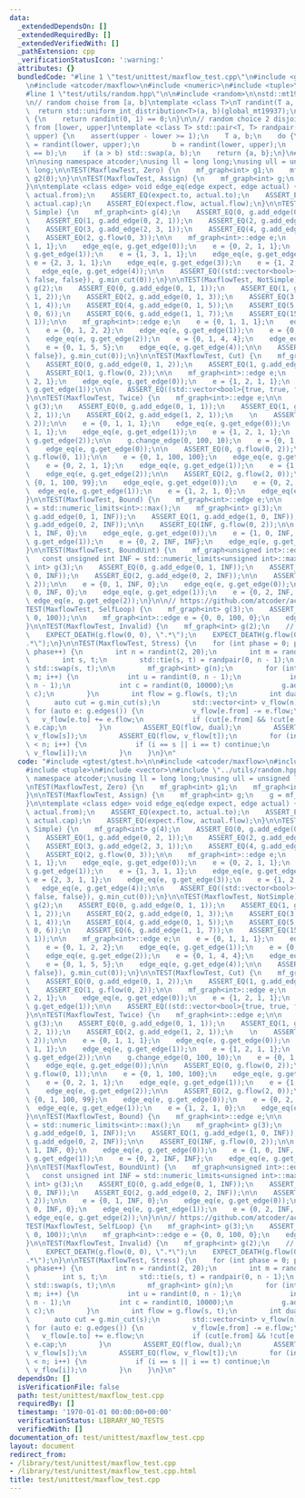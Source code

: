 ```yaml
---
data:
  _extendedDependsOn: []
  _extendedRequiredBy: []
  _extendedVerifiedWith: []
  _pathExtension: cpp
  _verificationStatusIcon: ':warning:'
  attributes: {}
  bundledCode: "#line 1 \"test/unittest/maxflow_test.cpp\"\n#include <gtest/gtest.h>\n\
    \n#include <atcoder/maxflow>\n#include <numeric>\n#include <tuple>\n#include <vector>\n\
    #line 1 \"test/utils/random.hpp\"\n\n#include <random>\n\nstd::mt19937 global_mt19937;\n\
    \n// random choise from [a, b]\ntemplate <class T>\nT randint(T a, T b) {\n  \
    \  return std::uniform_int_distribution<T>(a, b)(global_mt19937);\n}\n\nbool randbool()\
    \ {\n    return randint(0, 1) == 0;\n}\n\n// random choice 2 disjoint elements\
    \ from [lower, upper]\ntemplate <class T> std::pair<T, T> randpair(T lower, T\
    \ upper) {\n    assert(upper - lower >= 1);\n    T a, b;\n    do {\n        a\
    \ = randint(lower, upper);\n        b = randint(lower, upper);\n    } while (a\
    \ == b);\n    if (a > b) std::swap(a, b);\n    return {a, b};\n}\n#line 8 \"test/unittest/maxflow_test.cpp\"\
    \n\nusing namespace atcoder;\nusing ll = long long;\nusing ull = unsigned long\
    \ long;\n\nTEST(MaxflowTest, Zero) {\n    mf_graph<int> g1;\n    mf_graph<int>\
    \ g2(0);\n}\n\nTEST(MaxflowTest, Assign) {\n    mf_graph<int> g;\n    g = mf_graph<int>(10);\n\
    }\n\ntemplate <class edge> void edge_eq(edge expect, edge actual) {\n    ASSERT_EQ(expect.from,\
    \ actual.from);\n    ASSERT_EQ(expect.to, actual.to);\n    ASSERT_EQ(expect.cap,\
    \ actual.cap);\n    ASSERT_EQ(expect.flow, actual.flow);\n}\n\nTEST(MaxflowTest,\
    \ Simple) {\n    mf_graph<int> g(4);\n    ASSERT_EQ(0, g.add_edge(0, 1, 1));\n\
    \    ASSERT_EQ(1, g.add_edge(0, 2, 1));\n    ASSERT_EQ(2, g.add_edge(1, 3, 1));\n\
    \    ASSERT_EQ(3, g.add_edge(2, 3, 1));\n    ASSERT_EQ(4, g.add_edge(1, 2, 1));\n\
    \    ASSERT_EQ(2, g.flow(0, 3));\n\n    mf_graph<int>::edge e;\n    e = {0, 1,\
    \ 1, 1};\n    edge_eq(e, g.get_edge(0));\n    e = {0, 2, 1, 1};\n    edge_eq(e,\
    \ g.get_edge(1));\n    e = {1, 3, 1, 1};\n    edge_eq(e, g.get_edge(2));\n   \
    \ e = {2, 3, 1, 1};\n    edge_eq(e, g.get_edge(3));\n    e = {1, 2, 1, 0};\n \
    \   edge_eq(e, g.get_edge(4));\n\n    ASSERT_EQ((std::vector<bool>{true, false,\
    \ false, false}), g.min_cut(0));\n}\n\nTEST(MaxflowTest, NotSimple) {\n    mf_graph<int>\
    \ g(2);\n    ASSERT_EQ(0, g.add_edge(0, 1, 1));\n    ASSERT_EQ(1, g.add_edge(0,\
    \ 1, 2));\n    ASSERT_EQ(2, g.add_edge(0, 1, 3));\n    ASSERT_EQ(3, g.add_edge(0,\
    \ 1, 4));\n    ASSERT_EQ(4, g.add_edge(0, 1, 5));\n    ASSERT_EQ(5, g.add_edge(0,\
    \ 0, 6));\n    ASSERT_EQ(6, g.add_edge(1, 1, 7));\n    ASSERT_EQ(15, g.flow(0,\
    \ 1));\n\n    mf_graph<int>::edge e;\n    e = {0, 1, 1, 1};\n    edge_eq(e, g.get_edge(0));\n\
    \    e = {0, 1, 2, 2};\n    edge_eq(e, g.get_edge(1));\n    e = {0, 1, 3, 3};\n\
    \    edge_eq(e, g.get_edge(2));\n    e = {0, 1, 4, 4};\n    edge_eq(e, g.get_edge(3));\n\
    \    e = {0, 1, 5, 5};\n    edge_eq(e, g.get_edge(4));\n\n    ASSERT_EQ((std::vector<bool>{true,\
    \ false}), g.min_cut(0));\n}\n\nTEST(MaxflowTest, Cut) {\n    mf_graph<int> g(3);\n\
    \    ASSERT_EQ(0, g.add_edge(0, 1, 2));\n    ASSERT_EQ(1, g.add_edge(1, 2, 1));\n\
    \    ASSERT_EQ(1, g.flow(0, 2));\n\n    mf_graph<int>::edge e;\n    e = {0, 1,\
    \ 2, 1};\n    edge_eq(e, g.get_edge(0));\n    e = {1, 2, 1, 1};\n    edge_eq(e,\
    \ g.get_edge(1));\n\n    ASSERT_EQ((std::vector<bool>{true, true, false}), g.min_cut(0));\n\
    }\n\nTEST(MaxflowTest, Twice) {\n    mf_graph<int>::edge e;\n\n    mf_graph<int>\
    \ g(3);\n    ASSERT_EQ(0, g.add_edge(0, 1, 1));\n    ASSERT_EQ(1, g.add_edge(0,\
    \ 2, 1));\n    ASSERT_EQ(2, g.add_edge(1, 2, 1));\n    \n    ASSERT_EQ(2, g.flow(0,\
    \ 2));\n\n    e = {0, 1, 1, 1};\n    edge_eq(e, g.get_edge(0));\n    e = {0, 2,\
    \ 1, 1};\n    edge_eq(e, g.get_edge(1));\n    e = {1, 2, 1, 1};\n    edge_eq(e,\
    \ g.get_edge(2));\n\n    g.change_edge(0, 100, 10);\n    e = {0, 1, 100, 10};\n\
    \    edge_eq(e, g.get_edge(0));\n\n    ASSERT_EQ(0, g.flow(0, 2));\n    ASSERT_EQ(90,\
    \ g.flow(0, 1));\n\n    e = {0, 1, 100, 100};\n    edge_eq(e, g.get_edge(0));\n\
    \    e = {0, 2, 1, 1};\n    edge_eq(e, g.get_edge(1));\n    e = {1, 2, 1, 1};\n\
    \    edge_eq(e, g.get_edge(2));\n\n    ASSERT_EQ(2, g.flow(2, 0));\n\n    e =\
    \ {0, 1, 100, 99};\n    edge_eq(e, g.get_edge(0));\n    e = {0, 2, 1, 0};\n  \
    \  edge_eq(e, g.get_edge(1));\n    e = {1, 2, 1, 0};\n    edge_eq(e, g.get_edge(2));\n\
    }\n\nTEST(MaxflowTest, Bound) {\n    mf_graph<int>::edge e;\n\n    const int INF\
    \ = std::numeric_limits<int>::max();\n    mf_graph<int> g(3);\n    ASSERT_EQ(0,\
    \ g.add_edge(0, 1, INF));\n    ASSERT_EQ(1, g.add_edge(1, 0, INF));\n    ASSERT_EQ(2,\
    \ g.add_edge(0, 2, INF));\n\n    ASSERT_EQ(INF, g.flow(0, 2));\n\n    e = {0,\
    \ 1, INF, 0};\n    edge_eq(e, g.get_edge(0));\n    e = {1, 0, INF, 0};\n    edge_eq(e,\
    \ g.get_edge(1));\n    e = {0, 2, INF, INF};\n    edge_eq(e, g.get_edge(2));\n\
    }\n\nTEST(MaxflowTest, BoundUint) {\n    mf_graph<unsigned int>::edge e;\n\n \
    \   const unsigned int INF = std::numeric_limits<unsigned int>::max();\n    mf_graph<unsigned\
    \ int> g(3);\n    ASSERT_EQ(0, g.add_edge(0, 1, INF));\n    ASSERT_EQ(1, g.add_edge(1,\
    \ 0, INF));\n    ASSERT_EQ(2, g.add_edge(0, 2, INF));\n\n    ASSERT_EQ(INF, g.flow(0,\
    \ 2));\n\n    e = {0, 1, INF, 0};\n    edge_eq(e, g.get_edge(0));\n    e = {1,\
    \ 0, INF, 0};\n    edge_eq(e, g.get_edge(1));\n    e = {0, 2, INF, INF};\n   \
    \ edge_eq(e, g.get_edge(2));\n}\n\n// https://github.com/atcoder/ac-library/issues/1\n\
    TEST(MaxflowTest, SelfLoop) {\n    mf_graph<int> g(3);\n    ASSERT_EQ(0, g.add_edge(0,\
    \ 0, 100));\n\n    mf_graph<int>::edge e = {0, 0, 100, 0};\n    edge_eq(e, g.get_edge(0));\n\
    }\n\nTEST(MaxflowTest, Invalid) {\n    mf_graph<int> g(2);\n    // https://github.com/atcoder/ac-library/issues/5\n\
    \    EXPECT_DEATH(g.flow(0, 0), \".*\");\n    EXPECT_DEATH(g.flow(0, 0, 0), \"\
    .*\");\n}\n\nTEST(MaxflowTest, Stress) {\n    for (int phase = 0; phase < 10000;\
    \ phase++) {\n        int n = randint(2, 20);\n        int m = randint(1, 100);\n\
    \        int s, t;\n        std::tie(s, t) = randpair(0, n - 1);\n        if (randbool())\
    \ std::swap(s, t);\n\n        mf_graph<int> g(n);\n        for (int i = 0; i <\
    \ m; i++) {\n            int u = randint(0, n - 1);\n            int v = randint(0,\
    \ n - 1);\n            int c = randint(0, 10000);\n            g.add_edge(u, v,\
    \ c);\n        }\n        int flow = g.flow(s, t);\n        int dual = 0;\n  \
    \      auto cut = g.min_cut(s);\n        std::vector<int> v_flow(n);\n       \
    \ for (auto e: g.edges()) {\n            v_flow[e.from] -= e.flow;\n         \
    \   v_flow[e.to] += e.flow;\n            if (cut[e.from] && !cut[e.to]) dual +=\
    \ e.cap;\n        }\n        ASSERT_EQ(flow, dual);\n        ASSERT_EQ(-flow,\
    \ v_flow[s]);\n        ASSERT_EQ(flow, v_flow[t]);\n        for (int i = 0; i\
    \ < n; i++) {\n            if (i == s || i == t) continue;\n            ASSERT_EQ(0,\
    \ v_flow[i]);\n        }\n    }\n}\n"
  code: "#include <gtest/gtest.h>\n\n#include <atcoder/maxflow>\n#include <numeric>\n\
    #include <tuple>\n#include <vector>\n#include \"../utils/random.hpp\"\n\nusing\
    \ namespace atcoder;\nusing ll = long long;\nusing ull = unsigned long long;\n\
    \nTEST(MaxflowTest, Zero) {\n    mf_graph<int> g1;\n    mf_graph<int> g2(0);\n\
    }\n\nTEST(MaxflowTest, Assign) {\n    mf_graph<int> g;\n    g = mf_graph<int>(10);\n\
    }\n\ntemplate <class edge> void edge_eq(edge expect, edge actual) {\n    ASSERT_EQ(expect.from,\
    \ actual.from);\n    ASSERT_EQ(expect.to, actual.to);\n    ASSERT_EQ(expect.cap,\
    \ actual.cap);\n    ASSERT_EQ(expect.flow, actual.flow);\n}\n\nTEST(MaxflowTest,\
    \ Simple) {\n    mf_graph<int> g(4);\n    ASSERT_EQ(0, g.add_edge(0, 1, 1));\n\
    \    ASSERT_EQ(1, g.add_edge(0, 2, 1));\n    ASSERT_EQ(2, g.add_edge(1, 3, 1));\n\
    \    ASSERT_EQ(3, g.add_edge(2, 3, 1));\n    ASSERT_EQ(4, g.add_edge(1, 2, 1));\n\
    \    ASSERT_EQ(2, g.flow(0, 3));\n\n    mf_graph<int>::edge e;\n    e = {0, 1,\
    \ 1, 1};\n    edge_eq(e, g.get_edge(0));\n    e = {0, 2, 1, 1};\n    edge_eq(e,\
    \ g.get_edge(1));\n    e = {1, 3, 1, 1};\n    edge_eq(e, g.get_edge(2));\n   \
    \ e = {2, 3, 1, 1};\n    edge_eq(e, g.get_edge(3));\n    e = {1, 2, 1, 0};\n \
    \   edge_eq(e, g.get_edge(4));\n\n    ASSERT_EQ((std::vector<bool>{true, false,\
    \ false, false}), g.min_cut(0));\n}\n\nTEST(MaxflowTest, NotSimple) {\n    mf_graph<int>\
    \ g(2);\n    ASSERT_EQ(0, g.add_edge(0, 1, 1));\n    ASSERT_EQ(1, g.add_edge(0,\
    \ 1, 2));\n    ASSERT_EQ(2, g.add_edge(0, 1, 3));\n    ASSERT_EQ(3, g.add_edge(0,\
    \ 1, 4));\n    ASSERT_EQ(4, g.add_edge(0, 1, 5));\n    ASSERT_EQ(5, g.add_edge(0,\
    \ 0, 6));\n    ASSERT_EQ(6, g.add_edge(1, 1, 7));\n    ASSERT_EQ(15, g.flow(0,\
    \ 1));\n\n    mf_graph<int>::edge e;\n    e = {0, 1, 1, 1};\n    edge_eq(e, g.get_edge(0));\n\
    \    e = {0, 1, 2, 2};\n    edge_eq(e, g.get_edge(1));\n    e = {0, 1, 3, 3};\n\
    \    edge_eq(e, g.get_edge(2));\n    e = {0, 1, 4, 4};\n    edge_eq(e, g.get_edge(3));\n\
    \    e = {0, 1, 5, 5};\n    edge_eq(e, g.get_edge(4));\n\n    ASSERT_EQ((std::vector<bool>{true,\
    \ false}), g.min_cut(0));\n}\n\nTEST(MaxflowTest, Cut) {\n    mf_graph<int> g(3);\n\
    \    ASSERT_EQ(0, g.add_edge(0, 1, 2));\n    ASSERT_EQ(1, g.add_edge(1, 2, 1));\n\
    \    ASSERT_EQ(1, g.flow(0, 2));\n\n    mf_graph<int>::edge e;\n    e = {0, 1,\
    \ 2, 1};\n    edge_eq(e, g.get_edge(0));\n    e = {1, 2, 1, 1};\n    edge_eq(e,\
    \ g.get_edge(1));\n\n    ASSERT_EQ((std::vector<bool>{true, true, false}), g.min_cut(0));\n\
    }\n\nTEST(MaxflowTest, Twice) {\n    mf_graph<int>::edge e;\n\n    mf_graph<int>\
    \ g(3);\n    ASSERT_EQ(0, g.add_edge(0, 1, 1));\n    ASSERT_EQ(1, g.add_edge(0,\
    \ 2, 1));\n    ASSERT_EQ(2, g.add_edge(1, 2, 1));\n    \n    ASSERT_EQ(2, g.flow(0,\
    \ 2));\n\n    e = {0, 1, 1, 1};\n    edge_eq(e, g.get_edge(0));\n    e = {0, 2,\
    \ 1, 1};\n    edge_eq(e, g.get_edge(1));\n    e = {1, 2, 1, 1};\n    edge_eq(e,\
    \ g.get_edge(2));\n\n    g.change_edge(0, 100, 10);\n    e = {0, 1, 100, 10};\n\
    \    edge_eq(e, g.get_edge(0));\n\n    ASSERT_EQ(0, g.flow(0, 2));\n    ASSERT_EQ(90,\
    \ g.flow(0, 1));\n\n    e = {0, 1, 100, 100};\n    edge_eq(e, g.get_edge(0));\n\
    \    e = {0, 2, 1, 1};\n    edge_eq(e, g.get_edge(1));\n    e = {1, 2, 1, 1};\n\
    \    edge_eq(e, g.get_edge(2));\n\n    ASSERT_EQ(2, g.flow(2, 0));\n\n    e =\
    \ {0, 1, 100, 99};\n    edge_eq(e, g.get_edge(0));\n    e = {0, 2, 1, 0};\n  \
    \  edge_eq(e, g.get_edge(1));\n    e = {1, 2, 1, 0};\n    edge_eq(e, g.get_edge(2));\n\
    }\n\nTEST(MaxflowTest, Bound) {\n    mf_graph<int>::edge e;\n\n    const int INF\
    \ = std::numeric_limits<int>::max();\n    mf_graph<int> g(3);\n    ASSERT_EQ(0,\
    \ g.add_edge(0, 1, INF));\n    ASSERT_EQ(1, g.add_edge(1, 0, INF));\n    ASSERT_EQ(2,\
    \ g.add_edge(0, 2, INF));\n\n    ASSERT_EQ(INF, g.flow(0, 2));\n\n    e = {0,\
    \ 1, INF, 0};\n    edge_eq(e, g.get_edge(0));\n    e = {1, 0, INF, 0};\n    edge_eq(e,\
    \ g.get_edge(1));\n    e = {0, 2, INF, INF};\n    edge_eq(e, g.get_edge(2));\n\
    }\n\nTEST(MaxflowTest, BoundUint) {\n    mf_graph<unsigned int>::edge e;\n\n \
    \   const unsigned int INF = std::numeric_limits<unsigned int>::max();\n    mf_graph<unsigned\
    \ int> g(3);\n    ASSERT_EQ(0, g.add_edge(0, 1, INF));\n    ASSERT_EQ(1, g.add_edge(1,\
    \ 0, INF));\n    ASSERT_EQ(2, g.add_edge(0, 2, INF));\n\n    ASSERT_EQ(INF, g.flow(0,\
    \ 2));\n\n    e = {0, 1, INF, 0};\n    edge_eq(e, g.get_edge(0));\n    e = {1,\
    \ 0, INF, 0};\n    edge_eq(e, g.get_edge(1));\n    e = {0, 2, INF, INF};\n   \
    \ edge_eq(e, g.get_edge(2));\n}\n\n// https://github.com/atcoder/ac-library/issues/1\n\
    TEST(MaxflowTest, SelfLoop) {\n    mf_graph<int> g(3);\n    ASSERT_EQ(0, g.add_edge(0,\
    \ 0, 100));\n\n    mf_graph<int>::edge e = {0, 0, 100, 0};\n    edge_eq(e, g.get_edge(0));\n\
    }\n\nTEST(MaxflowTest, Invalid) {\n    mf_graph<int> g(2);\n    // https://github.com/atcoder/ac-library/issues/5\n\
    \    EXPECT_DEATH(g.flow(0, 0), \".*\");\n    EXPECT_DEATH(g.flow(0, 0, 0), \"\
    .*\");\n}\n\nTEST(MaxflowTest, Stress) {\n    for (int phase = 0; phase < 10000;\
    \ phase++) {\n        int n = randint(2, 20);\n        int m = randint(1, 100);\n\
    \        int s, t;\n        std::tie(s, t) = randpair(0, n - 1);\n        if (randbool())\
    \ std::swap(s, t);\n\n        mf_graph<int> g(n);\n        for (int i = 0; i <\
    \ m; i++) {\n            int u = randint(0, n - 1);\n            int v = randint(0,\
    \ n - 1);\n            int c = randint(0, 10000);\n            g.add_edge(u, v,\
    \ c);\n        }\n        int flow = g.flow(s, t);\n        int dual = 0;\n  \
    \      auto cut = g.min_cut(s);\n        std::vector<int> v_flow(n);\n       \
    \ for (auto e: g.edges()) {\n            v_flow[e.from] -= e.flow;\n         \
    \   v_flow[e.to] += e.flow;\n            if (cut[e.from] && !cut[e.to]) dual +=\
    \ e.cap;\n        }\n        ASSERT_EQ(flow, dual);\n        ASSERT_EQ(-flow,\
    \ v_flow[s]);\n        ASSERT_EQ(flow, v_flow[t]);\n        for (int i = 0; i\
    \ < n; i++) {\n            if (i == s || i == t) continue;\n            ASSERT_EQ(0,\
    \ v_flow[i]);\n        }\n    }\n}\n"
  dependsOn: []
  isVerificationFile: false
  path: test/unittest/maxflow_test.cpp
  requiredBy: []
  timestamp: '1970-01-01 00:00:00+00:00'
  verificationStatus: LIBRARY_NO_TESTS
  verifiedWith: []
documentation_of: test/unittest/maxflow_test.cpp
layout: document
redirect_from:
- /library/test/unittest/maxflow_test.cpp
- /library/test/unittest/maxflow_test.cpp.html
title: test/unittest/maxflow_test.cpp
---
```

